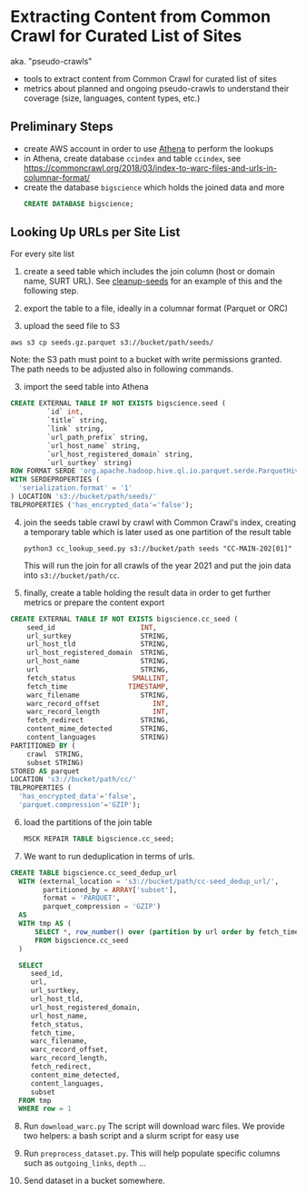 # Extracting Content from Common Crawl for Curated List of Sites

aka. "pseudo-crawls"

- tools to extract content from Common Crawl for curated list of sites
- metrics about planned and ongoing pseudo-crawls to understand their coverage (size, languages, content types, etc.)

## Preliminary Steps

- create AWS account in order to use [Athena](https://aws.amazon.com/athena/) to perform the lookups
- in Athena, create database `ccindex` and table `ccindex`, see https://commoncrawl.org/2018/03/index-to-warc-files-and-urls-in-columnar-format/
- create the database `bigscience` which holds the joined data and more
  ```sql
  CREATE DATABASE bigscience;
  ```

## Looking Up URLs per Site List

For every site list

1. create a seed table which includes the join column (host or domain name, SURT URL). See [cleanup-seeds](./sourcing_sheet_seeds/cleanup-seeds.ipynb) for an example of this and the following step.

2. export the table to a file, ideally in a columnar format (Parquet or ORC)

3. upload the seed file to S3
  ```
  aws s3 cp seeds.gz.parquet s3://bucket/path/seeds/
  ```
  Note: the S3 path must point to a bucket with write permissions granted. The path needs to be adjusted also in following commands.

3. import the seed table into Athena
  ```sql
  CREATE EXTERNAL TABLE IF NOT EXISTS bigscience.seed (
           `id` int,
           `title` string,
           `link` string,
           `url_path_prefix` string,
           `url_host_name` string,
           `url_host_registered_domain` string,
           `url_surtkey` string)
  ROW FORMAT SERDE 'org.apache.hadoop.hive.ql.io.parquet.serde.ParquetHiveSerDe'
  WITH SERDEPROPERTIES (
    'serialization.format' = '1'
  ) LOCATION 's3://bucket/path/seeds/'
  TBLPROPERTIES ('has_encrypted_data'='false');
  ```

4. join the seeds table crawl by crawl with Common Crawl's index, creating a temporary table which is later used as one partition of the result table
   ```
   python3 cc_lookup_seed.py s3://bucket/path seeds "CC-MAIN-202[01]"
   ```
   This will run the join for all crawls of the year 2021 and put the join data into `s3://bucket/path/cc`.

5. finally, create a table holding the result data in order to get further metrics or prepare the content export
  ```sql
  CREATE EXTERNAL TABLE IF NOT EXISTS bigscience.cc_seed (
      seed_id                     INT,
      url_surtkey                 STRING,
      url_host_tld                STRING,
      url_host_registered_domain  STRING,
      url_host_name               STRING,
      url                         STRING,
      fetch_status              SMALLINT,
      fetch_time               TIMESTAMP,
      warc_filename               STRING,
      warc_record_offset             INT,
      warc_record_length             INT,
      fetch_redirect              STRING,
      content_mime_detected       STRING,
      content_languages           STRING)
  PARTITIONED BY (
      crawl  STRING,
      subset STRING)
  STORED AS parquet
  LOCATION 's3://bucket/path/cc/'
  TBLPROPERTIES (
    'has_encrypted_data'='false',
    'parquet.compression'='GZIP');
  ```

6. load the partitions of the join table
   ```sql
   MSCK REPAIR TABLE bigscience.cc_seed;
   ```

7. We want to run deduplication in terms of urls.
  ```sql
  CREATE TABLE bigscience.cc_seed_dedup_url
    WITH (external_location = 's3://bucket/path/cc-seed_dedup_url/',
          partitioned_by = ARRAY['subset'],
          format = 'PARQUET',
          parquet_compression = 'GZIP')
    AS
    WITH tmp AS (
        SELECT *, row_number() over (partition by url order by fetch_time desc) row
        FROM bigscience.cc_seed
    )

    SELECT
       seed_id,
       url,
       url_surtkey,
       url_host_tld,
       url_host_registered_domain,
       url_host_name,
       fetch_status,
       fetch_time,
       warc_filename,
       warc_record_offset,
       warc_record_length,
       fetch_redirect,
       content_mime_detected,
       content_languages,
       subset
    FROM tmp
    WHERE row = 1
  ```
8. Run `download_warc.py` The script will download warc files. We provide two helpers: a bash script and a slurm script for easy use

10. Run `preprocess_dataset.py`. This will help populate specific columns such as `outgoing_links`, `depth` ...

9. Send dataset in a bucket somewhere.
